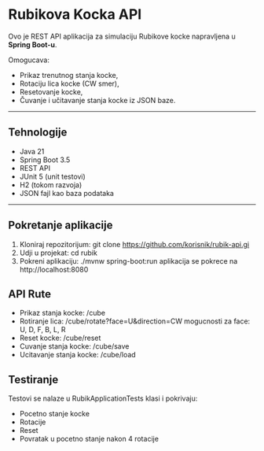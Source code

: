 # Rubikova Kocka API

Ovo je REST API aplikacija za simulaciju Rubikove kocke napravljena u **Spring Boot-u**.

Omogucava:
- Prikaz trenutnog stanja kocke,
- Rotaciju lica kocke (CW smer),
- Resetovanje kocke,
- Čuvanje i učitavanje stanja kocke iz JSON baze.

---

##  Tehnologije
- Java 21
- Spring Boot 3.5
- REST API
- JUnit 5 (unit testovi)
- H2 (tokom razvoja)
- JSON fajl kao baza podataka

---

##  Pokretanje aplikacije

1. Kloniraj repozitorijum:
  git clone https://github.com/korisnik/rubik-api.gi
2. Udji u projekat:
  cd rubik
3. Pokreni aplikaciju:
   ./mvnw spring-boot:run
aplikacija se pokrece na http://localhost:8080

##  API Rute

- Prikaz stanja kocke:
  /cube
- Rotiranje lica:
  /cube/rotate?face=U&direction=CW
  mogucnosti za face: U, D, F, B, L, R
- Reset kocke:
  /cube/reset
- Cuvanje stanja kocke:
  /cube/save
- Ucitavanje stanja kocke:
  /cube/load

##  Testiranje

Testovi se nalaze u RubikApplicationTests klasi i pokrivaju:
-  Pocetno stanje kocke
-  Rotacije
-  Reset
-  Povratak u pocetno stanje nakon 4 rotacije
  
